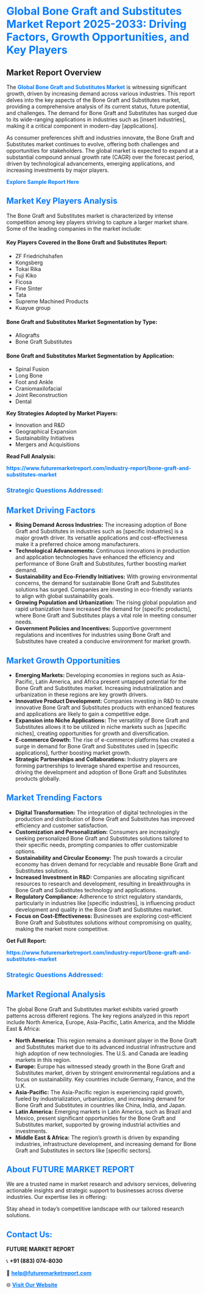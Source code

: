 <h1 style="color: #007BFF;">Global Bone Graft and Substitutes Market Report 2025-2033: Driving Factors, Growth Opportunities, and Key Players</h1>

<section id="overview">
<h2>Market Report Overview</h2>
<p>The <a href="https://www.futuremarketreport.com/industry-report/bone-graft-and-substitutes-market" style="color: #007BFF; text-decoration: none;"><strong>Global Bone Graft and Substitutes Market</strong></a> is witnessing significant growth, driven by increasing demand across various industries. This report delves into the key aspects of the Bone Graft and Substitutes market, providing a comprehensive analysis of its current status, future potential, and challenges. The demand for Bone Graft and Substitutes has surged due to its wide-ranging applications in industries such as [insert industries], making it a critical component in modern-day [applications].</p>
<p>As consumer preferences shift and industries innovate, the Bone Graft and Substitutes market continues to evolve, offering both challenges and opportunities for stakeholders. The global market is expected to expand at a substantial compound annual growth rate (CAGR) over the forecast period, driven by technological advancements, emerging applications, and increasing investments by major players.</p>
</section>

<section id="overview">
<p><a href="https://www.futuremarketreport.com/request-sample/reportId=45778" style="color: #007BFF; text-decoration: none;"><strong>Explore Sample Report Here</strong></a></p>
</section>

<section id="key-players">
<h2 style="color: #007BFF;">Market Key Players Analysis</h2>
<p>The Bone Graft and Substitutes market is characterized by intense competition among key players striving to capture a larger market share. Some of the leading companies in the market include:</p>
<h4>Key Players Covered in the Bone Graft and Substitutes Report:</h4>
<ul><li>ZF Friedrichshafen</li><li>Kongsberg</li><li>Tokai Rika</li><li>Fuji Kiko</li><li>Ficosa</li><li>Fine Sinter</li><li>Tata</li><li>Supreme Machined Products</li><li>Kuayue group</li></ul>
<h4>Bone Graft and Substitutes Market Segmentation by Type:</h4>
<ul><li>Allografts</li><li>Bone Graft Substitutes</li></ul>

<h4>Bone Graft and Substitutes Market Segmentation by Application:</h4>
<ul><li>Spinal Fusion</li><li>Long Bone</li><li>Foot and Ankle</li><li>Craniomaxilofacial</li><li>Joint Reconstruction</li><li>Dental</li></ul>
<p><strong>Key Strategies Adopted by Market Players:</strong></p>
<ul>
<li>Innovation and R&D</li>
<li>Geographical Expansion</li>
<li>Sustainability Initiatives</li>
<li>Mergers and Acquisitions</li>
</ul>
</section>

<section>
<p><strong>Read Full Analysis: </strong></p><a href="https://www.futuremarketreport.com/industry-report/bone-graft-and-substitutes-market" style="color: #007BFF; text-decoration: none;"><strong>https://www.futuremarketreport.com/industry-report/bone-graft-and-substitutes-market</strong></a>
<h3 style="color: #007BFF;">Strategic Questions Addressed:</h3>
</section>

<section id="driving-factors">
<h2 style="color: #007BFF;">Market Driving Factors</h2>
<ul>
<li><strong>Rising Demand Across Industries:</strong> The increasing adoption of Bone Graft and Substitutes in industries such as [specific industries] is a major growth driver. Its versatile applications and cost-effectiveness make it a preferred choice among manufacturers.</li>
<li><strong>Technological Advancements:</strong> Continuous innovations in production and application technologies have enhanced the efficiency and performance of Bone Graft and Substitutes, further boosting market demand.</li>
<li><strong>Sustainability and Eco-Friendly Initiatives:</strong> With growing environmental concerns, the demand for sustainable Bone Graft and Substitutes solutions has surged. Companies are investing in eco-friendly variants to align with global sustainability goals.</li>
<li><strong>Growing Population and Urbanization:</strong> The rising global population and rapid urbanization have increased the demand for [specific products], where Bone Graft and Substitutes plays a vital role in meeting consumer needs.</li>
<li><strong>Government Policies and Incentives:</strong> Supportive government regulations and incentives for industries using Bone Graft and Substitutes have created a conducive environment for market growth.</li>
</ul>
</section>

<section id="growth-opportunities">
<h2 style="color: #007BFF;">Market Growth Opportunities</h2>
<ul>
<li><strong>Emerging Markets:</strong> Developing economies in regions such as Asia-Pacific, Latin America, and Africa present untapped potential for the Bone Graft and Substitutes market. Increasing industrialization and urbanization in these regions are key growth drivers.</li>
<li><strong>Innovative Product Development:</strong> Companies investing in R&D to create innovative Bone Graft and Substitutes products with enhanced features and applications are likely to gain a competitive edge.</li>
<li><strong>Expansion into Niche Applications:</strong> The versatility of Bone Graft and Substitutes allows it to be utilized in niche markets such as [specific niches], creating opportunities for growth and diversification.</li>
<li><strong>E-commerce Growth:</strong> The rise of e-commerce platforms has created a surge in demand for Bone Graft and Substitutes used in [specific applications], further boosting market growth.</li>
<li><strong>Strategic Partnerships and Collaborations:</strong> Industry players are forming partnerships to leverage shared expertise and resources, driving the development and adoption of Bone Graft and Substitutes products globally.</li>
</ul>
</section>

<section id="trending-factors">
<h2 style="color: #007BFF;">Market Trending Factors</h2>
<ul>
<li><strong>Digital Transformation:</strong> The integration of digital technologies in the production and distribution of Bone Graft and Substitutes has improved efficiency and customer satisfaction.</li>
<li><strong>Customization and Personalization:</strong> Consumers are increasingly seeking personalized Bone Graft and Substitutes solutions tailored to their specific needs, prompting companies to offer customizable options.</li>
<li><strong>Sustainability and Circular Economy:</strong> The push towards a circular economy has driven demand for recyclable and reusable Bone Graft and Substitutes solutions.</li>
<li><strong>Increased Investment in R&D:</strong> Companies are allocating significant resources to research and development, resulting in breakthroughs in Bone Graft and Substitutes technology and applications.</li>
<li><strong>Regulatory Compliance:</strong> Adherence to strict regulatory standards, particularly in industries like [specific industries], is influencing product development and quality in the Bone Graft and Substitutes market.</li>
<li><strong>Focus on Cost-Effectiveness:</strong> Businesses are exploring cost-efficient Bone Graft and Substitutes solutions without compromising on quality, making the market more competitive.</li>
</ul>
</section>

<section>
<p><strong>Get Full Report: </strong></p><a href="https://www.futuremarketreport.com/industry-report/bone-graft-and-substitutes-market" style="color: #007BFF; text-decoration: none;"><strong>https://www.futuremarketreport.com/industry-report/bone-graft-and-substitutes-market</strong></a>
<h3 style="color: #007BFF;">Strategic Questions Addressed:</h3>
</section>


<section id="regional-analysis">
<h2 style="color: #007BFF;">Market Regional Analysis</h2>
<p>The global Bone Graft and Substitutes market exhibits varied growth patterns across different regions. The key regions analyzed in this report include North America, Europe, Asia-Pacific, Latin America, and the Middle East & Africa:</p>
<ul>
<li><strong>North America:</strong> This region remains a dominant player in the Bone Graft and Substitutes market due to its advanced industrial infrastructure and high adoption of new technologies. The U.S. and Canada are leading markets in this region.</li>
<li><strong>Europe:</strong> Europe has witnessed steady growth in the Bone Graft and Substitutes market, driven by stringent environmental regulations and a focus on sustainability. Key countries include Germany, France, and the U.K.</li>
<li><strong>Asia-Pacific:</strong> The Asia-Pacific region is experiencing rapid growth, fueled by industrialization, urbanization, and increasing demand for Bone Graft and Substitutes in countries like China, India, and Japan.</li>
<li><strong>Latin America:</strong> Emerging markets in Latin America, such as Brazil and Mexico, present significant opportunities for the Bone Graft and Substitutes market, supported by growing industrial activities and investments.</li>
<li><strong>Middle East & Africa:</strong> The region’s growth is driven by expanding industries, infrastructure development, and increasing demand for Bone Graft and Substitutes in sectors like [specific sectors].</li>
</ul>
</section>

<footer>
<h2 style="color: #007BFF;">About FUTURE MARKET REPORT</h2>
<p>We are a trusted name in market research and advisory services, delivering actionable insights and strategic support to businesses across diverse industries. Our expertise lies in offering:</p>

<p>Stay ahead in today’s competitive landscape with our tailored research solutions.</p>

<h2 style="color: #007BFF;">Contact Us:</h2>
<p><strong>FUTURE MARKET REPORT</strong></p>
<p>📞 <strong>+91 (883) 074-8030</strong></p>
<p>📧 <strong><a href="mailto:help@futuremarketreport.com" style="color: #007BFF;">help@futuremarketreport.com</a></strong></p>
<p>🌐 <strong><a href="https://www.futuremarketreport.com/" style="color: #007BFF;">Visit Our Website</a></strong></p>
</footer>